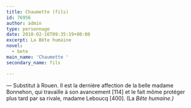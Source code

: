 ```yaml
---
title: Chaumette (fils)
id: 76956
author: admin
type: personnage
date: 2010-02-16T09:35:19+00:00
excerpt: La Bête humaine
novel:
  - bete
main_name: 'Chaumette '
secondary_name: fils

---
```

— Substitut à Rouen. Il est la dernière affection de la belle madame Bonnehon, qui travaille à son avancement [114] et le fait môme protéger plus tard par sa rivale, madame Leboucq [400]. (La _Bête humaine.)_